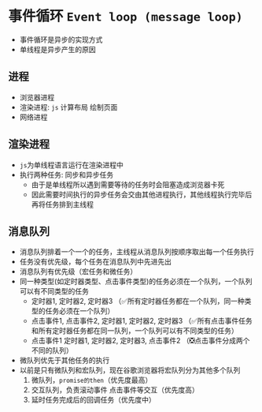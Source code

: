 # 事件循环 `Event loop (message loop)`
* 事件循环是异步的实现方式
* 单线程是异步产生的原因

## 进程
* 浏览器进程
* 渲染进程: `js` 计算布局 绘制页面
* 网络进程

## 渲染进程
* `js`为单线程语言运行在渲染进程中
* 执行两种任务: 同步和异步任务
   * 由于是单线程所以遇到需要等待的任务时会阻塞造成浏览器卡死
   * 因此需要时间执行的异步任务会交由其他进程执行，其他线程执行完毕后再将任务排到主线程

## 消息队列
* 消息队列排着一个一个的任务，主线程从消息队列按顺序取出每一个任务执行
* 任务没有优先级，每个任务在消息队列中先进先出
* 消息队列有优先级（宏任务和微任务）
* 同一种类型(如定时器类型、点击事件类型)的任务必须在一个队列，一个队列可以有不同类型的任务
   * 定时器1, 定时器2, 定时器3 （✅所有定时器任务都在一个队列，同一种类型的任务必须在一个队列）
   * 点击事件1, 点击事件2, 定时器1, 定时器2, 定时器3 （✅所有点击事件任务和所有定时器任务都在同一队列，一个队列可以有不同类型的任务）
   * 点击事件1
     定时器1, 定时器2, 定时器3, 点击事件2 （❎点击事件分成两个不同的队列）
* 微队列优先于其他任务的执行
* 以前是只有微队列和宏队列，现在谷歌浏览器将宏队列分为其他多个队列
  1. 微队列，`promise的then`（优先度最高）
  2. 交互队列，负责滚动事件 点击事件等交互（优先度高）
  3. 延时任务完成后的回调任务（优先度中）